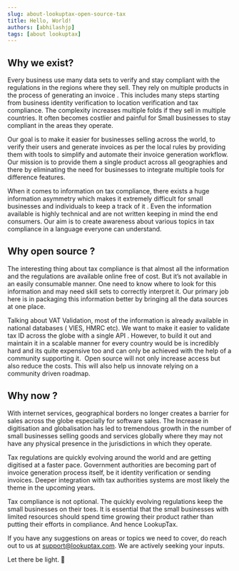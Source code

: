 ```yaml
---
slug: about-lookuptax-open-source-tax
title: Hello, World!
authors: [abhilashjp]
tags: [about lookuptax]
---
```


## Why we exist? 
Every business use many data sets to verify and stay compliant with the regulations in the regions where they sell. They rely on multiple products in the process of generating an invoice . This includes many steps starting from business identity verification to location verification and tax compliance. The complexity increases multiple folds if they sell in multiple countries. It often becomes costlier and painful for Small businesses to stay compliant in the areas they operate.

Our goal is to make it easier for businesses selling across the world, to verify their users and generate invoices as per the local rules by providing them with tools to simplify and automate their invoice generation workflow.  Our mission is to provide them a single product across all geographies and there by eliminating the need for businesses to integrate multiple tools for difference features.

When it comes to information on tax compliance, there exists a huge information asymmetry which makes it extremely difficult for small businesses and individuals to keep a track of it . Even the information available is highly technical and are not written keeping in mind the end consumers. Our aim is to create awareness about various topics in tax compliance in a language everyone can understand.  

## Why open source ?
The interesting thing about tax compliance is that almost all the information and the regulations are available online free of cost. But it’s not available in an easily consumable manner.  One need to know where to look for this information and may need skill sets to correctly interpret it. Our primary job here is in packaging this information better by bringing all the data sources at one place. 

Talking about VAT Validation, most of the information is already available in national databases ( VIES, HMRC etc). We want to make it easier to validate tax ID across the globe with a single API . However, to build it out and maintain it in a scalable manner for every country would be is incredibly hard and its quite expensive too and can only be achieved with the help of a community supporting it. 
Open source will not only increase access but also reduce the costs. This will also help us innovate relying on a community driven roadmap. 
 

## Why now ?
With internet services,  geographical borders no longer creates a barrier for sales across the globe especially for software sales. The Increase in digitisation and globalisation has led to tremendous growth in the number of small businesses selling goods and services globally where they may not have any physical presence in the jurisdictions in which they operate.  

Tax regulations are quickly evolving around the world and are getting digitised at a faster pace. Government authorities are becoming part of invoice generation process itself, be it identity verification or sending invoices. Deeper integration with tax authorities systems are most likely the theme in the upcoming years. 

Tax compliance is not optional. The quickly evolving regulations keep the small businesses on their toes. It is essential that the small businesses with limited resources should spend time growing their product rather than putting their efforts in compliance. And hence LookupTax.


If you have any suggestions on areas or topics we need to cover, do reach out to us at support@lookuptax.com. We are actively seeking your inputs.


Let there be light. 🖖
